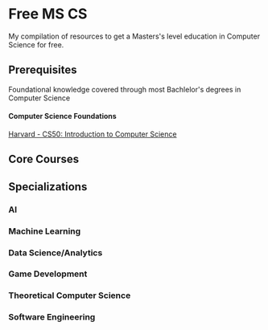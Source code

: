 # Free MS CS

My compilation of resources to get a Masters's level education in Computer Science for free. 

## Prerequisites

Foundational knowledge covered through most Bachlelor's degrees in Computer Science

#### Computer Science Foundations

[Harvard - CS50: Introduction to Computer Science](https://www.edx.org/course/introduction-computer-science-harvardx-cs50x)


## Core Courses

## Specializations

### AI

### Machine Learning

### Data Science/Analytics

### Game Development

### Theoretical Computer Science 

### Software Engineering



